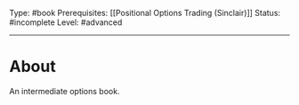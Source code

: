 Type: #book
Prerequisites: [[Positional Options Trading (Sinclair)]]
Status: #incomplete
Level: #advanced 

----
# About

An intermediate options book.